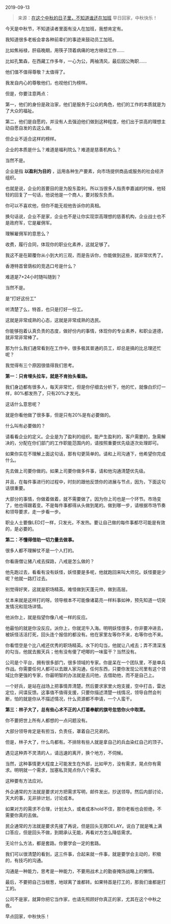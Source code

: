 2019-09-13

> 来源：[在这个中秋的日子里，不知道谁还在加班](http://mp.weixin.qq.com/s?__biz=MzU3NDc5Nzc0NQ==&mid=2247485423&idx=1&sn=bd79a9049205be922f2bf006491d26b6&chksm=fd2da531ca5a2c27de8c380fef7a2f071c07f3d74ed74842e27e682a1e1ef5e5e42e7c48d932&scene=27#wechat_redirect)
> 早日回家，中秋快乐！​

今天是中秋节，不知道读者里面有没人在加班，我想肯定有。

  

我知道很多老板会拿各种前辈们的事迹来鼓动员工加班。

  

比如焦裕禄，肝癌晚期，用筷子顶着病痛的地方继续工作......

比如孔繁森，在西藏工作多年，一心为公，两袖清风，最后因公殉职......

  

他们值不值得尊敬？太值得了。

我发自内心的尊敬他们，也视他们为榜样。

  

但是，你要注意两点：

第一，他们的身份是政治家，他们是服务于公众的角色，他们的工作的本质就是为了大众的福祉。

第二，他们是自愿的，并没有人去强迫他们做到这种程度，他们出于崇高的理想主动自愿自发的去这么做。

  

但企业不适合这样的榜样。

  

企业的本质是什么？难道是福利院么？难道是慈善机构么？  

  

当然不是。

  

企业是指 **以盈利为目的** ，运用各种生产要素，向市场提供商品或服务的社会经济组织。

  

也就是说，企业的首要目的是为股东盈利。所以当很多人指责李嘉诚的时候，他轻轻的回复了一句话，他说他是一个商人，要对股东负责。

  

你可以不喜欢他，但你不能无视他告诉你的真相。

  

换句话说，企业不是家，企业也不是让你实现崇高理想的慈善机构，企业战士也不是政府军，它是雇佣军。

  

理解雇佣军的意思么？

  

收费，履行合同，体现你的职业化素养，这就足够了。

  

我这不是在颠覆你从小到大的三观，而是告诉你，你能做到这些，就非常优秀了。

  

香港特首曾荫权的竞选口号是什么？

  

难道是7×24小时随叫随到？

  

当然不是。

  

是“打好这份工"

  

听清楚了么，特首，也只是打好一份工。

  

这就是非常成熟的心态，这就是非常成熟的选民。

  

你能够抱着认真负责的态度，做好份内的事情，体现你的专业素养，和职业道德，就非常非常棒了。

  

那为什么我们通常看到在工作中，很多极其普通的员工，却总是搞的比总理还忙呢？

  

我觉得有三个原因很值得我们思考。

  

 **第一：只肯埋头拉车，就是不肯抬头看路。**

  

我们身边都有很多人，每天非常忙，但是你仔细去分析下，他的忙，就像白炽灯一样，80%都发热了，只有20%才发光。

  

这话什么意思呢？

  

就是你看他做了很多事，但是只有20%是有必要做的。

  

什么叫有必要做的？

  

请看看企业的定义。企业是为了盈利的组织。能产生盈利的，客户需要的，急需解决的，分配在你们部门的工作职能范围内的，请按照重要优先级逐次处理即可。

  

如果你实在不理解上面这句话，那有句更简单的。请和上司沟通下，他希望你完成什么。

  

先去做上司要你做的。如果上司要你做多件事，请和他沟通清楚优先级。

  

并且，在每件事进行的过程中，时刻的跟他反馈你的进展与节点，因为，下面这句话很重要。

  

大部分的事情，你做着做着，就不需要做了。因为你上司也是一个环节。市场变了，他也得跟着变。不是每件事都得从头做到尾的。做到哪一步，请根据市场节奏和领导要求，走一步看一步。

  

职业人士要像LED灯一样，只发光，不发热。要让自己做的每件事都尽可能是有效的，是必要的。

  

 **第二：不懂得借助一切力量去做事。**  

  

很多人都不理解仗不是一个人打的。

  

你看唐僧让猪八戒去探路，八戒是怎么做的？

  

他先跑过去，看看有没有妖怪，妖怪要是多呢，他就跑回来叫大师兄。妖怪要是少呢？他就一路打过去。

  

别觉得好笑，这就是职场精英。难怪做到天蓬元帅，做到高层。

  

仗本来就是这样打的呀。领导根本不可能像诸葛亮一样料事如神，预先知道一切突发情况和现场详情。

  

他派你上，就是指望你像八戒一样的反应。

  

他最怕的就是你没反应。派你上，你就泥牛入海。明明妖怪很多，你非要冲进去，被妖怪活活打死，回头连个报信的都没有。他在家里左等你不来，右等你也不来。

  

你看悟空是个比八戒还优秀的职场精英。水下的勾当，他就让八戒去；弄不清深浅的勾当，他就去搬天兵；他有没有傻了吧唧的一味蛮干？当然没有。

  

公司是个平台，拥有很多部门，很多领域的专家。你是呆在一个团队里，不是单兵作战。你需要任何人都可以去跟人家沟通，任何东西，只要你发现公司里有这个领域比你更强的专家，你最明智的办法就是去问他，去借助他，而不是自己上。

  

一个好兵，是站在战场上把事情弄清楚。然后要求家里火炮支援，空中打击，雷达定位，间谍反馈。这事值不值得支援，只要你描述清楚一线情况，领导自然会判断，怕的就是你从不描述情况，什么资源都不申请，一个人蛮干。

  

 **第三：林子大了，总有些心术不正的人打着奉献的旗号忽悠你火中取栗。**

  

你不要把世上所有人都想的一点问题没有。

  

大部分领导肯定是有担当，负责任，罩着自己兄弟的。

  

但是，林子大了，什么鸟都有。不排除有些人就是拿自己的兵血染红自己的顶子。

  

遇见这种弄不灵清的人，请迅速的离开，换个地方，不伺候。

  

当然，这种事情更大程度上可能发生在外部，比如甲方，没有需求，晃点你有需求。明明就一个需求，加塞私货晃点你八个需求。

  

这种要有方法应对。

  

外企通常的方法就是要求对方把需求写明，邮件发出，抄送领导。然后内部讨论，天大的事，无非排计划，讨论成本。

  

如果对方的需求不合理，计划太久，或者成本hold不住，那你老板也会拒绝，不需要你真的去做。

  

民企通常的方法就是要求先接了再说，但是回头无限DELAY。说白了就是嘴上满口答应，但是回头不做，到期承认无能，再看对方怎么降低需求。

  

无论什么方法，都是套路。你要学会一定的套路。

  

我们可以很清楚的看到，这三件事，合起来就一件事，就是要学会主动的，积极的，有技巧的沟通。

  

沟通是一种能力，思考是一种能力，不要用战术上的勤奋掩饰战略上的懒惰。

  

最后，不要把自己当根葱，地球离了谁都转。如果特首是打工的，那我们谁都是打工的。

  

公司不是家，就算你把它当作家，也请先照顾好你真正的家，尤其在这个中秋之夜。

  

早点回家，中秋快乐！

